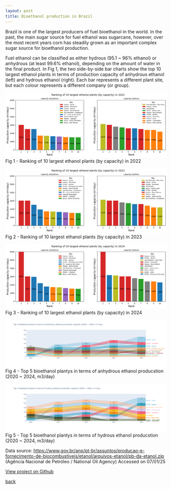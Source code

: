 ```yaml
---
layout: post
title: Bioethanol production in Brazil
---
```


Brazil is one of the largest producers of fuel bioethanol in the world. In the past, the main sugar source for fuel ethanol was sugarcane, however, over the most recent years corn has steadily grown as an important complex sugar source for bioethanol production.

Fuel ethanol can be classified as either hydrous (95.1 ~ 96% ethanol) or anhydrous (at least 99.6% ethanol), depending on the amount of water in the final product. In Fig 1, the two side-by-side bar charts show the top 10 largest ethanol plants in terms of production capacity of anhydrous ethanol (left) and hydrous ethanol (right). Each bar represents a different plant site, but each colour represents a different company (or group). 

<img src="https://github.com/paulanaomi/ethanol_data_Brazil_ANP/blob/master/figs/ranking_largest_ethanol_plants_2022.png?raw=true"/> Fig 1 - Ranking of 10 largest ethanol plants (by capacity) in 2022

<img src="https://github.com/paulanaomi/ethanol_data_Brazil_ANP/blob/master/figs/ranking_largest_ethanol_plants_2023.png?raw=true"/> Fig 2 - Ranking of 10 largest ethanol plants (by capacity) in 2023

<img src="https://github.com/paulanaomi/ethanol_data_Brazil_ANP/blob/master/figs/ranking_largest_ethanol_plants_2024.png?raw=true"/> Fig 3 - Ranking of 10 largest ethanol plants (by capacity) in 2024

<img src ="https://github.com/paulanaomi/ethanol_data_Brazil_ANP/blob/master/figs/ribbon_top_5_anhydrous_2020-2024.png" /> Fig 4 - Top 5 bioethanol plantys in terms of anhydrous ethanol producstion (2020 ~ 2024, m3/day)

<img src ="https://github.com/paulanaomi/ethanol_data_Brazil_ANP/blob/master/figs/ribbon_top_5_hydrous_2020-2024.png" /> Fig 5 - Top 5 bioethanol plantys in terms of hydrous ethanol producstion (2020 ~ 2024, m3/day)

Data source: https://www.gov.br/anp/pt-br/assuntos/producao-e-fornecimento-de-biocombustiveis/etanol/arquivos-etanol/pb-da-etanol.zip (Agência Nacional de Petróleo / National Oil Agency) Accessed on 07/01/25

[View project on Github](https://github.com/paulanaomi/ethanol_data_Brazil_ANP)

[back](./)
